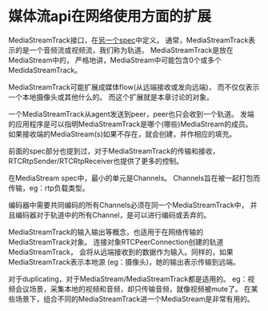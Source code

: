 # 媒体流api在网络使用方面的扩展

MediaStreamTrack接口，在[另一个spec](https://www.w3.org/TR/mediacapture-streams/#media-stream-track-interface-definition)中定义。
通常，MediaStreamTrack表示的是一个音频流或视频流，我们称为轨道。
MediaStreamTrack是放在MediaStream中的，
严格地讲，MediaStream中可能包含0个或多个MedidaStreamTrack。

MediaStreamTrack可能扩展成媒体flow(从远端接收或发向远端)，
而不仅仅表示一个本地摄像头或其他什么的。
而这个扩展就是本章讨论的对象。

一个MediaStreamTrack从agent发送到peer，peer也只会收到一个轨道。
发端的应用程序是可以指明MediaStreamTrack是哪个(哪些)MediaStream的成员。
如果接收端的MediaStream(s)如果不存在，就会创建，并作相应的填充。

前面的spec部分也提到过，对于MediaStreamTrack的传输和接收，
RTCRtpSender/RTCRtpReceiver也提供了更多的控制。

在MediaStream spec中，最小的单元是Channels。
Channels旨在被一起打包而传输，eg：rtp负载类型。

编码器中需要共同编码的所有Channels必须在同一个MediaStreamTrack中，
并且编码器对于轨道中的所有Channel，是可以进行编码或丢弃的。

MediaStreamTrack的输入输出等概念，也适用于在网络传输的MediaStreamTrack对象。
连接对象RTCPeerConnection创建的轨道MediaStreamTrack，
会将从远端接收到的数据作为输入。同样的，如果MediaStreamTrack表示本地源
(eg：摄像头)，她的输出表示传输到远端。

对于duplicating，对于MediaStream/MediaStreamTrack都是适用的。
eg：视频会议场景，采集本地的视频和音频，却只传输音频，就像视频被mute了。
在某些场景下，组合不同的MediaStreamTrack进一个MediaStream是非常有用的。
